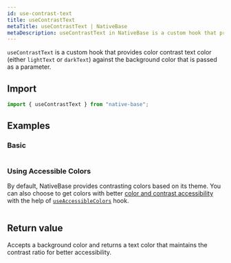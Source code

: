 ```yaml
---
id: use-contrast-text
title: useContrastText
metaTitle: useContrastText | NativeBase
metaDescription: useContrastText in NativeBase is a custom hook that provides color and text contrast against the background color passed asa  parameter. Read on to know more.
---
```


`useContrastText` is a custom hook that provides color contrast text color (either `lightText` or `darkText`) against the background color that is passed as a parameter.

## Import

```jsx
import { useContrastText } from "native-base";
```

## Examples

### Basic

```ComponentSnackPlayer path=hooks,useContrastText,Basic.tsx

```

### Using Accessible Colors

By default, NativeBase provides contrasting colors based on its theme. You can also choose to get colors with better [color and contrast accessibility](https://web.dev/color-and-contrast-accessibility/) with the help of [`useAccessibleColors`](use-accessible-colors) hook.

```ComponentSnackPlayer path=hooks,useAccessibleColors,Basic.tsx

```

## Return value

Accepts a background color and returns a text color that maintains the contrast ratio for better accessibility.
